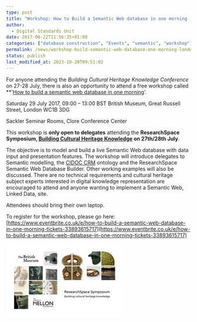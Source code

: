```yaml
---
type: post
title: "Workshop: How to Build a Semantic Web database in one morning (London, 29 July 2017)"
author:
  - Digital Standards Unit
date: 2017-06-22T11:56:35+01:00
categories: ["database construction", "Events", "semantic", "workshop"]
permalink: /news/workshop-build-semantic-web-database-one-morning-london-29-july-2017/
status: publish
last_modified_at: 2023-10-20T09:51:02
---
```


For anyone attending the _Building Cultural Heritage Knowledge Conference_ on 27-28 July, there is also an opportunity to 
attend a free workshop called **'[How to build a semantic web database in one morning](https://www.eventbrite.co.uk/e/how-to-build-a-semantic-web-database-in-one-morning-tickets-33893615717)'.

Saturday 29 July 2017, 09:00 – 13:00 BST British Museum, Great Russell Street, London WC1B 3DG 

Sackler Seminar Rooms, Clore Conference Center 

This workshop is **only open to delegates** attending the **ResearchSpace Symposium, [Building Cultural Heritage Knowledge](https://www.eventbrite.co.uk/e/building-cultural-heritage-knowledge-tickets-33012703886) on 27th/28th July**. 

The objective is to model and build a live Semantic Web database with data input and presentation features. The workshop will 
introduce delegates to Semantic modelling, the [CIDOC CRM](https://en.wikipedia.org/wiki/CIDOC_Conceptual_Reference_Model) ontology and the ResearchSpace Semantic Web Database Builder. 
Other working examples will also be discussed. There are no technical requirements and cultural heritage subject experts interested 
in digital knowledge representation are encouraged to attend and anyone wanting to implement a Semantic Web, Linked Data, site. 

Attendees should bring their own laptop. 

To register for the workshop, please go here: [https://www.eventbrite.co.uk/e/how-to-build-a-semantic-web-database-in-one-morning-tickets-33893615717](https://www.eventbrite.co.uk/e/how-to-build-a-semantic-web-database-in-one-morning-tickets-33893615717)

![The British Museum/ResearchSpace symposium logo](../../images/British-Museum-Research-Symposium-Space-logo.jpg)
